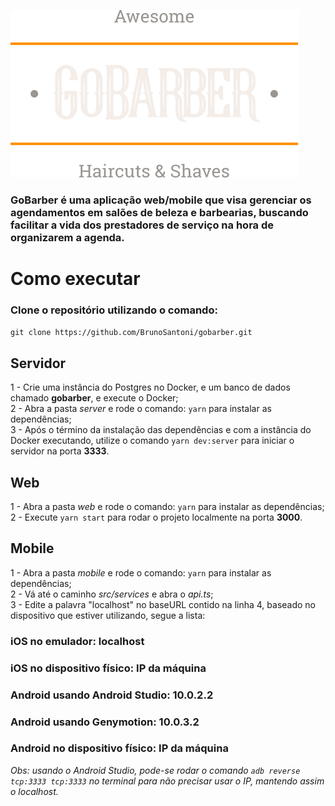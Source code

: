 ![GoBarber](web/src/assets/logo.svg?raw=true "Go Barber")

### GoBarber é uma aplicação web/mobile que visa gerenciar os agendamentos em salões de beleza e barbearias, buscando facilitar a vida dos prestadores de serviço na hora de organizarem a agenda.

# Como executar

### Clone o repositório utilizando o comando:
```git clone https://github.com/BrunoSantoni/gobarber.git```

## Servidor
1 - Crie uma instância do Postgres no Docker, e um banco de dados chamado **gobarber**, e execute o Docker;<br/>
2 - Abra a pasta *server* e rode o comando: ```yarn``` para instalar as dependências;<br/>
3 - Após o término da instalação das dependências e com a instância do Docker executando, utilize o comando ```yarn dev:server``` para iniciar o servidor na porta **3333**.

## Web
1 - Abra a pasta *web* e rode o comando: ```yarn``` para instalar as dependências;<br/>
2 - Execute ```yarn start``` para rodar o projeto localmente na porta **3000**.

## Mobile
1 - Abra a pasta *mobile* e rode o comando: ```yarn``` para instalar as dependências;<br/>
2 - Vá até o caminho *src/services* e abra o *api.ts*;<br/>
3 - Edite a palavra "localhost" no baseURL contido na linha 4, baseado no dispositivo que estiver utilizando, segue a lista:<br/>
### iOS no emulador: localhost
### iOS no dispositivo físico: IP da máquina
### Android usando Android Studio: 10.0.2.2
### Android usando Genymotion: 10.0.3.2
### Android no dispositivo físico: IP da máquina

*Obs: usando o Android Studio, pode-se rodar o comando ```adb reverse tcp:3333 tcp:3333``` no terminal para não precisar usar o IP, mantendo assim o localhost.*